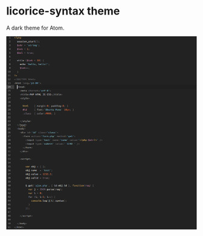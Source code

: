 # licorice-syntax theme

A dark theme for Atom.

![A screenshot of your theme](https://github.com/rbarszcz/licorice-syntax/blob/master/licorice-syntax.png?raw=true)
